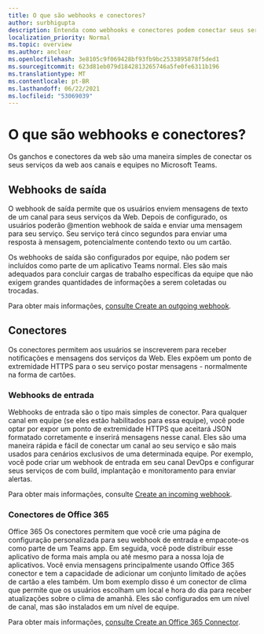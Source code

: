 ```yaml
---
title: O que são webhooks e conectores?
author: surbhigupta
description: Entenda como webhooks e conectores podem conectar seus serviços Web ao Teams cliente.
localization_priority: Normal
ms.topic: overview
ms.author: anclear
ms.openlocfilehash: 3e8105c9f069428bf93fb9bc2533895878f5ded1
ms.sourcegitcommit: 623d81eb079d1842813265746a5fe0fe6311b196
ms.translationtype: MT
ms.contentlocale: pt-BR
ms.lasthandoff: 06/22/2021
ms.locfileid: "53069039"
---
```

# <a name="what-are-webhooks-and-connectors"></a>O que são webhooks e conectores?

Os ganchos e conectores da web são uma maneira simples de conectar os seus serviços da web aos canais e equipes no Microsoft Teams. 

## <a name="outgoing-webhooks"></a>Webhooks de saída

O webhook de saída permite que os usuários enviem mensagens de texto de um canal para seus serviços da Web. Depois de configurado, os usuários poderão @mention webhook de saída e enviar uma mensagem para seu serviço. Seu serviço terá cinco segundos para enviar uma resposta à mensagem, potencialmente contendo texto ou um cartão.

Os webhooks de saída são configurados por equipe, não podem ser incluídos como parte de um aplicativo Teams normal. Eles são mais adequados para concluir cargas de trabalho específicas da equipe que não exigem grandes quantidades de informações a serem coletadas ou trocadas.

Para obter mais informações, [consulte Create an outgoing webhook](~/webhooks-and-connectors/how-to/add-outgoing-webhook.md).

## <a name="connectors"></a>Conectores

Os conectores permitem aos usuários se inscreverem para receber notificações e mensagens dos serviços da Web. Eles expõem um ponto de extremidade HTTPS para o seu serviço postar mensagens - normalmente na forma de cartões.

### <a name="incoming-webhooks"></a>Webhooks de entrada

Webhooks de entrada são o tipo mais simples de conector. Para qualquer canal em equipe (se eles estão habilitados para essa equipe), você pode optar por expor um ponto de extremidade HTTPS que aceitará JSON formatado corretamente e inserirá mensagens nesse canal. Eles são uma maneira rápida e fácil de conectar um canal ao seu serviço e são mais usados para cenários exclusivos de uma determinada equipe. Por exemplo, você pode criar um webhook de entrada em seu canal DevOps e configurar seus serviços de com build, implantação e monitoramento para enviar alertas.

Para obter mais informações, consulte [Create an incoming webhook](~/webhooks-and-connectors/how-to/add-incoming-webhook.md).

### <a name="office-365-connectors"></a>Conectores de Office 365

Office 365 Os conectores permitem que você crie uma página de configuração personalizada para seu webhook de entrada e empacote-os como parte de um Teams app. Em seguida, você pode distribuir esse aplicativo de forma mais ampla ou até mesmo para a nossa loja de aplicativos. Você envia mensagens principalmente usando Office 365 conector e tem a capacidade de adicionar um conjunto limitado de ações de cartão a eles também. Um bom exemplo disso é um conector de clima que permite que os usuários escolham um local e hora do dia para receber atualizações sobre o clima de amanhã. Eles são configurados em um nível de canal, mas são instalados em um nível de equipe.

Para obter mais informações, [consulte Create an Office 365 Connector](~/webhooks-and-connectors/how-to/connectors-creating.md).
